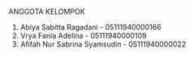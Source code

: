 ANGGOTA KELOMPOK
1. Abiya Sabitta Ragadani - 05111940000166
2. Vrya Fania Adelina - 05111940000109
3. Afifah Nur Sabrina Syamsudin - 05111940000022
